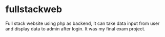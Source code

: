 # fullstackweb
Full stack website using php as backend, It can take data input from user and display data to admin after login. It was my final exam project.
